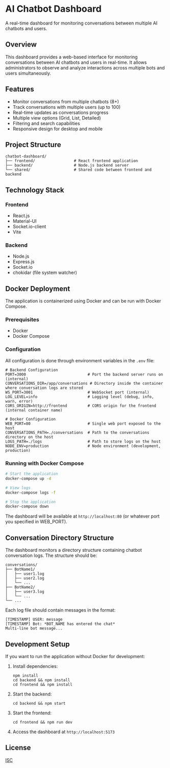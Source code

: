 # AI Chatbot Dashboard

A real-time dashboard for monitoring conversations between multiple AI chatbots and users.

## Overview

This dashboard provides a web-based interface for monitoring conversations between AI chatbots and users in real-time. It allows administrators to observe and analyze interactions across multiple bots and users simultaneously.

## Features

- Monitor conversations from multiple chatbots (8+)
- Track conversations with multiple users (up to 100)
- Real-time updates as conversations progress
- Multiple view options (Grid, List, Detailed)
- Filtering and search capabilities
- Responsive design for desktop and mobile

## Project Structure

```
chatbot-dashboard/
├── frontend/                 # React frontend application
├── backend/                  # Node.js backend server
└── shared/                   # Shared code between frontend and backend
```

## Technology Stack

### Frontend
- React.js
- Material-UI
- Socket.io-client
- Vite

### Backend
- Node.js
- Express.js
- Socket.io
- chokidar (file system watcher)

## Docker Deployment

The application is containerized using Docker and can be run with Docker Compose.

### Prerequisites

- Docker
- Docker Compose

### Configuration

All configuration is done through environment variables in the `.env` file:

```
# Backend Configuration
PORT=3000                           # Port the backend server runs on (internal)
CONVERSATIONS_DIR=/app/conversations # Directory inside the container where conversation logs are stored
WS_PORT=3001                        # WebSocket port (internal)
LOG_LEVEL=info                      # Logging level (debug, info, warn, error)
CORS_ORIGIN=http://frontend         # CORS origin for the frontend (internal container name)

# Docker Configuration
WEB_PORT=80                         # Single web port exposed to the host
CONVERSATIONS_PATH=./conversations  # Path to the conversations directory on the host
LOGS_PATH=./logs                    # Path to store logs on the host
NODE_ENV=production                 # Node environment (development, production)
```

### Running with Docker Compose

```bash
# Start the application
docker-compose up -d

# View logs
docker-compose logs -f

# Stop the application
docker-compose down
```

The dashboard will be available at `http://localhost:80` (or whatever port you specified in WEB_PORT).

## Conversation Directory Structure

The dashboard monitors a directory structure containing chatbot conversation logs. The structure should be:

```
conversations/
├── BotName1/
│   ├── user1.log
│   ├── user2.log
│   └── ...
├── BotName2/
│   ├── user3.log
│   └── ...
└── ...
```

Each log file should contain messages in the format:
```
[TIMESTAMP] USER: message
[TIMESTAMP] Bot: *BOT_NAME has entered the chat*
Multi-line bot message...
```

## Development Setup

If you want to run the application without Docker for development:

1. Install dependencies:
   ```
   npm install
   cd backend && npm install
   cd frontend && npm install
   ```

2. Start the backend:
   ```
   cd backend && npm start
   ```

3. Start the frontend:
   ```
   cd frontend && npm run dev
   ```

4. Access the dashboard at `http://localhost:5173`

## License

[ISC](LICENSE)
